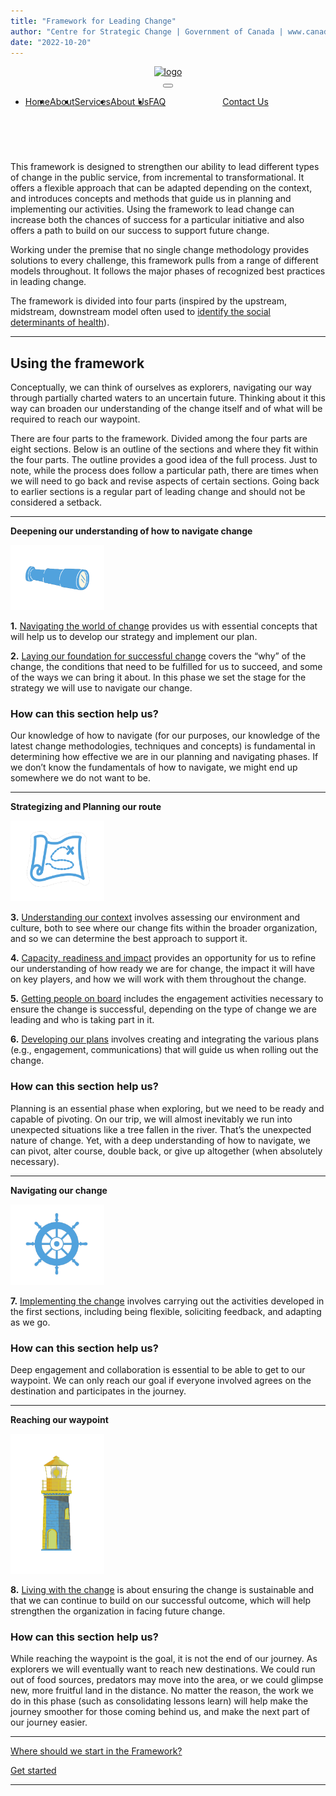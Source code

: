 ```yaml
---
title: "Framework for Leading Change"
author: "Centre for Strategic Change | Government of Canada | www.canada.ca | www.canada.ca/en/public-services-procurement | all rights reserved"
date: "2022-10-20"
---
```

<!-- ============================================ -->
<!--                 Navigation                   -->
<!-- ============================================ -->

<header id="cs-navigation">
    <div class="cs-container">
        <!--Nav Logo-->
        <a href="" class="cs-logo" aria-label="back to home">
            <img src="https://www.canada.ca/etc/designs/canada/wet-boew/assets/sig-blk-en.svg" alt="logo" aria-hidden="true" decoding="async">
        </a>
        <!--Navigation List-->
        <nav class="cs-nav" role="navigation">
            <!--Mobile Nav Toggle-->
            <button class="cs-toggle" aria-label="mobile menu toggle">
                <div class="cs-box" aria-hidden="true">
                    <span class="cs-line cs-line1" aria-hidden="true"></span>
                    <span class="cs-line cs-line2" aria-hidden="true"></span>
                    <span class="cs-line cs-line3" aria-hidden="true"></span>
                </div>
            </button>
            <!-- We need a wrapper div so we can set a fixed height on the cs-ul in case the nav list gets too long from too many dropdowns being opened and needs to have an overflow scroll. This wrapper acts as the background so it can go the full height of the screen and not cut off any overflowing nav items while the cs-ul stops short of the bottom of the screen, which keeps all nav items in view no matter how mnay there are-->
            <div class="cs-ul-wrapper">
                <ul id="cs-expanded" class="cs-ul" aria-expanded="false">
                    <li style="float:left" class="cs-li">
                        <a href="" class="cs-li-link cs-active">
                            Home
                        </a>
                    </li>
                    <li style="float:left" class="cs-li">
                        <a href="" class="cs-li-link">
                            About
                        </a>
                    </li>
                    <li style="float:left" class="cs-li">
                        <a href="" class="cs-li-link">
                            Services
                        </a>
                    </li>
                    <li style="float:left" class="cs-li">
                        <a href="" class="cs-li-link">
                            About Us
                        </a>
                    </li>
                    <li style="float:left" class="cs-li">
                        <a href="" class="cs-li-link">
                            FAQ
                        </a>
                    </li>
                </ul>
            </div>
        </nav>
        <a href="" class="cs-button-solid cs-nav-button">Contact Us</a>
        <!--Dark Mode toggle, uncomment button code if you want to enable a dark mode toggle-->
        <!-- <button id="dark-mode-toggle" aria-label="dark mode toggle">
            <svg class="cs-moon" xmlns="http://www.w3.org/2000/svg" viewBox="0 0 480 480" style="enable-background:new 0 0 480 480" xml:space="preserve"><path d="M459.782 347.328c-4.288-5.28-11.488-7.232-17.824-4.96-17.76 6.368-37.024 9.632-57.312 9.632-97.056 0-176-78.976-176-176 0-58.4 28.832-112.768 77.12-145.472 5.472-3.712 8.096-10.4 6.624-16.832S285.638 2.4 279.078 1.44C271.59.352 264.134 0 256.646 0c-132.352 0-240 107.648-240 240s107.648 240 240 240c84 0 160.416-42.688 204.352-114.176 3.552-5.792 3.04-13.184-1.216-18.496z"/></svg>
            <img class="cs-sun" aria-hidden="true" src="https://csimg.nyc3.cdn.digitaloceanspaces.com/Icons%2Fsun.svg" decoding="async" alt="moon" width="15" height="15">
        </button> -->
    </div>
</header>
<br>

This framework is designed to strengthen our ability to lead different types of change in the public service, from incremental to transformational. It offers a flexible approach that can be adapted depending on the context, and introduces concepts and methods that guide us in planning and implementing our activities. Using the framework to lead change can increase both the chances of success for a particular initiative and also offers a path to build on our success to support future change.

Working under the premise that no single change methodology provides solutions to every challenge, this framework pulls from a range of different models throughout. It follows the major phases of recognized best practices in leading change.

The framework is divided into four parts (inspired by the upstream, midstream, downstream model often used to [identify the social determinants of health](https://www.rand.org/content/dam/rand/pubs/working_papers/WR1000/WR1096/RAND_WR1096.pdf)).

* * *

## **Using the framework**

Conceptually, we can think of ourselves as explorers, navigating our way through partially charted waters to an uncertain future. Thinking about it this way can broaden our understanding of the change itself and of what will be required to reach our waypoint.

There are four parts to the framework. Divided among the four parts are eight sections. Below is an outline of the sections and where they fit within the four parts. The outline provides a good idea of the full process. Just to note, while the process does follow a particular path, there are times when we will need to go back and revise aspects of certain sections. Going back to earlier sections is a regular part of leading change and should not be considered a setback.

* * *

**Deepening our understanding of how to navigate change**

<img src="images/FLC-Deepening.png" width="150">

**1.** [Navigating the world of change](navigating-the-world-of-change/) provides us with essential concepts that will help us to develop our strategy and implement our plan.

**2.** [Laying our foundation for successful change](laying-our-foundation-for-successful-change/) covers the “why” of the change, the conditions that need to be fulfilled for us to succeed, and some of the ways we can bring it about. In this phase we set the stage for the strategy we will use to navigate our change.

### How can this section help us?

Our knowledge of how to navigate (for our purposes, our knowledge of the latest change methodologies, techniques and concepts) is fundamental in determining how effective we are in our planning and navigating phases. If we don’t know the fundamentals of how to navigate, we might end up somewhere we do not want to be.

* * *

**Strategizing and Planning our route**

<img src="images/FLC-Strategizing.png" width="150">

**3.** [Understanding our context](understanding-our-context/) involves assessing our environment and culture, both to see where our change fits within the broader organization, and so we can determine the best approach to support it.

**4.** [Capacity, readiness and impact](capacity-readiness-and-impact/) provides an opportunity for us to refine our understanding of how ready we are for change, the impact it will have on key players, and how we will work with them throughout the change.

**5.** [Getting people on board](getting-people-on-board/) includes the engagement activities necessary to ensure the change is successful, depending on the type of change we are leading and who is taking part in it.

**6.** [Developing our plans](developing-our-plans/) involves creating and integrating the various plans (e.g., engagement, communications) that will guide us when rolling out the change.

### How can this section help us?

Planning is an essential phase when exploring, but we need to be ready and capable of pivoting. On our trip, we will almost inevitably we run into unexpected situations like a tree fallen in the river. That’s the unexpected nature of change. Yet, with a deep understanding of how to navigate, we can pivot, alter course, double back, or give up altogether (when absolutely necessary).

* * *

**Navigating our change**

<img src="images/FLC-Navigating.png" width="150">

**7.** [Implementing the change](implementing-the-change/) involves carrying out the activities developed in the first sections, including being flexible, soliciting feedback, and adapting as we go.

### How can this section help us?

Deep engagement and collaboration is essential to be able to get to our waypoint. We can only reach our goal if everyone involved agrees on the destination and participates in the journey.

* * *

**Reaching our waypoint**

<img src="images/FLC-Waypoint.png" width="150">

**8.** [Living with the change](reaching-our-waypoint/) is about ensuring the change is sustainable and that we can continue to build on our successful outcome, which will help strengthen the organization in facing future change.

### How can this section help us?

While reaching the waypoint is the goal, it is not the end of our journey. As explorers we will eventually want to reach new destinations. We could run out of food sources, predators may move into the area, or we could glimpse new, more fruitful land in the distance. No matter the reason, the work we do in this phase (such as consolidating lessons learn) will help make the journey smoother for those coming behind us, and make the next part of our journey easier.

* * *

[Where should we start in the Framework?](where-should-we-start/)

[Get started](navigating-the-world-of-change/)

* * *
